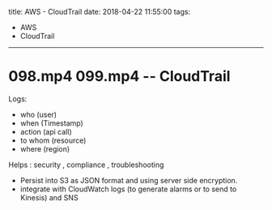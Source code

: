 title: AWS - CloudTrail
date: 2018-04-22 11:55:00
tags:
- AWS
- CloudTrail
---

# 098.mp4 099.mp4 -- CloudTrail

Logs:
* who (user)
* when (Timestamp)
* action (api call)
* to whom (resource)
* where (region)

Helps : security , compliance , troubleshooting

* Persist into S3 as JSON format and using server side encryption.
* integrate with CloudWatch logs (to generate alarms or to send to Kinesis) and SNS
